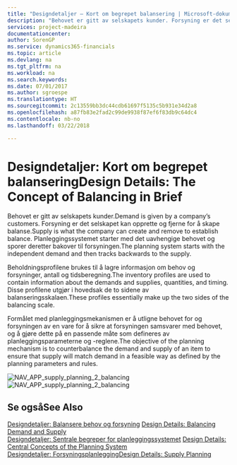 ```yaml
---
title: "Designdetaljer – Kort om begrepet balansering | Microsoft-dokumentasjon"
description: "Behovet er gitt av selskapets kunder. Forsyning er det selskapet kan opprette og fjerne for å skape balanse. Planleggingssystemet starter med det uavhengige behovet og sporer deretter bakover til forsyningen."
services: project-madeira
documentationcenter: 
author: SorenGP
ms.service: dynamics365-financials
ms.topic: article
ms.devlang: na
ms.tgt_pltfrm: na
ms.workload: na
ms.search.keywords: 
ms.date: 07/01/2017
ms.author: sgroespe
ms.translationtype: HT
ms.sourcegitcommit: 2c13559bb3dc44cdb61697f5135c5b931e34d2a8
ms.openlocfilehash: a87fb83e2fad2c99de9938f87ef6f83db9c64dc4
ms.contentlocale: nb-no
ms.lasthandoff: 03/22/2018

---
```

# <a name="design-details-the-concept-of-balancing-in-brief"></a><span data-ttu-id="6a43c-105">Designdetaljer: Kort om begrepet balansering</span><span class="sxs-lookup"><span data-stu-id="6a43c-105">Design Details: The Concept of Balancing in Brief</span></span>
<span data-ttu-id="6a43c-106">Behovet er gitt av selskapets kunder.</span><span class="sxs-lookup"><span data-stu-id="6a43c-106">Demand is given by a company’s customers.</span></span> <span data-ttu-id="6a43c-107">Forsyning er det selskapet kan opprette og fjerne for å skape balanse.</span><span class="sxs-lookup"><span data-stu-id="6a43c-107">Supply is what the company can create and remove to establish balance.</span></span> <span data-ttu-id="6a43c-108">Planleggingssystemet starter med det uavhengige behovet og sporer deretter bakover til forsyningen.</span><span class="sxs-lookup"><span data-stu-id="6a43c-108">The planning system starts with the independent demand and then tracks backwards to the supply.</span></span>  
  
 <span data-ttu-id="6a43c-109">Beholdningsprofilene brukes til å lagre informasjon om behov og forsyninger, antall og tidsberegning.</span><span class="sxs-lookup"><span data-stu-id="6a43c-109">The inventory profiles are used to contain information about the demands and supplies, quantities, and timing.</span></span> <span data-ttu-id="6a43c-110">Disse profilene utgjør i hovedsak de to sidene av balanseringsskalaen.</span><span class="sxs-lookup"><span data-stu-id="6a43c-110">These profiles essentially make up the two sides of the balancing scale.</span></span>  
  
 <span data-ttu-id="6a43c-111">Formålet med planleggingsmekanismen er å utligne behovet for og forsyningen av en vare for å sikre at forsyningen samsvarer med behovet, og å gjøre dette på en passende måte som defineres av planleggingsparameterne og -reglene.</span><span class="sxs-lookup"><span data-stu-id="6a43c-111">The objective of the planning mechanism is to counterbalance the demand and supply of an item to ensure that supply will match demand in a feasible way as defined by the planning parameters and rules.</span></span>  
  
 <span data-ttu-id="6a43c-112">![](media/nav_app_supply_planning_2_balancing.png "NAV_APP_supply_planning_2_balancing")</span><span class="sxs-lookup"><span data-stu-id="6a43c-112">![](media/nav_app_supply_planning_2_balancing.png "NAV_APP_supply_planning_2_balancing")</span></span>  
  
## <a name="see-also"></a><span data-ttu-id="6a43c-113">Se også</span><span class="sxs-lookup"><span data-stu-id="6a43c-113">See Also</span></span>  
 <span data-ttu-id="6a43c-114">[Designdetaljer: Balansere behov og forsyning](design-details-balancing-demand-and-supply.md) </span><span class="sxs-lookup"><span data-stu-id="6a43c-114">[Design Details: Balancing Demand and Supply](design-details-balancing-demand-and-supply.md) </span></span>  
 <span data-ttu-id="6a43c-115">[Designdetaljer: Sentrale begreper for planleggingssystemet](design-details-central-concepts-of-the-planning-system.md) </span><span class="sxs-lookup"><span data-stu-id="6a43c-115">[Design Details: Central Concepts of the Planning System](design-details-central-concepts-of-the-planning-system.md) </span></span>  
 [<span data-ttu-id="6a43c-116">Designdetaljer: Forsyningsplanlegging</span><span class="sxs-lookup"><span data-stu-id="6a43c-116">Design Details: Supply Planning</span></span>](design-details-supply-planning.md)
